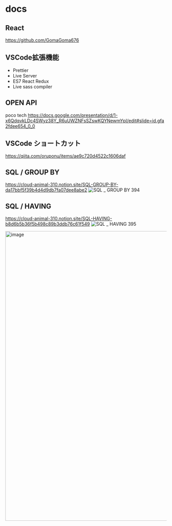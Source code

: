 # docs

## React
https://github.com/GomaGoma676

## VSCode拡張機能
- Prettier
- Live Server
- ES7 React Redux
- Live sass compiler

## OPEN API
poco tech
https://docs.google.com/presentation/d/1-x6QdqvkLDc4SWyz38Y_R6uUWZNFsSZswKQYNewmYpI/edit#slide=id.gfa2fdee654_0_0

## VSCode ショートカット
https://qiita.com/oruponu/items/ae9c720d4522c1606daf


## SQL / GROUP BY
https://cloud-animal-310.notion.site/SQL-GROUP-BY-da17bbf5f39b4d4d9db7fa07dee8abe2
![SQL _ GROUP BY 394](https://github.com/eddie-eights/docs/assets/108219026/120b7efd-5c1e-41d2-aa47-ee77a88b55f3)


## SQL / HAVING
https://cloud-animal-310.notion.site/SQL-HAVING-b8d6b5b36f5b498c89b3ddb76c61f549
![SQL _ HAVING 395](https://github.com/eddie-eights/docs/assets/108219026/4df82bcf-6ac9-41e1-83cc-d24361b51ea4)

<img width="903" alt="image" src="https://github.com/eddie-eights/docs/assets/108219026/85f615d0-4a03-49ff-96ec-c4aed8c2dcd1">
